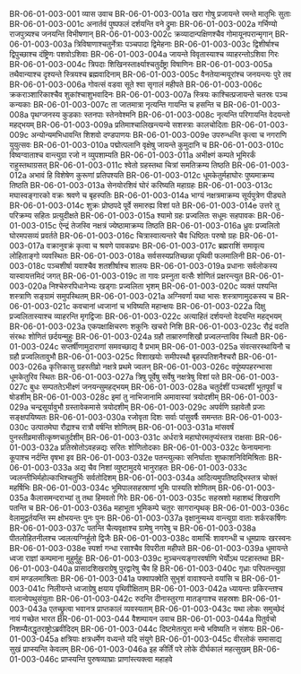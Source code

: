 BR-06-01-003-001	व्यास उवाच
BR-06-01-003-001a	खरा गोषु प्रजायन्ते रमन्ते मातृभिः सुताः
BR-06-01-003-001c	अनार्तवं पुष्पफलं दर्शयन्ति वने द्रुमाः
BR-06-01-003-002a	गर्भिण्यो राजपुत्र्यश्च जनयन्ति विभीषणान्
BR-06-01-003-002c	क्रव्यादान्पक्षिणश्चैव गोमायूनपरान्मृगान्
BR-06-01-003-003a	त्रिविषाणाश्चतुर्नेत्राः पञ्चपादा द्विमेहनाः
BR-06-01-003-003c	द्विशीर्षाश्च द्विपुच्छाश्च दंष्ट्रिणः पशवोऽशिवाः
BR-06-01-003-004a	जायन्ते विवृतास्याश्च व्याहरन्तोऽशिवा गिरः
BR-06-01-003-004c	त्रिपदाः शिखिनस्तार्क्ष्याश्चतुर्दंष्ट्रा विषाणिनः
BR-06-01-003-005a	तथैवान्याश्च दृश्यन्ते स्त्रियश्च ब्रह्मवादिनाम्
BR-06-01-003-005c	वैनतेयान्मयूरांश्च जनयन्त्यः पुरे तव
BR-06-01-003-006a	गोवत्सं वडवा सूते श्वा सृगालं महीपते
BR-06-01-003-006c	क्रकराञ्शारिकाश्चैव शुकांश्चाशुभवादिनः
BR-06-01-003-007a	स्त्रियः काश्चित्प्रजायन्ते चतस्रः पञ्च कन्यकाः
BR-06-01-003-007c	ता जातमात्रा नृत्यन्ति गायन्ति च हसन्ति च
BR-06-01-003-008a	पृथग्जनस्य कुडकाः स्तनपाः स्तेनवेश्मनि
BR-06-01-003-008c	नृत्यन्ति परिगायन्ति वेदयन्तो महद्भयम्
BR-06-01-003-009a	प्रतिमाश्चालिखन्त्यन्ये सशस्त्राः कालचोदिताः
BR-06-01-003-009c	अन्योन्यमभिधावन्ति शिशवो दण्डपाणयः
BR-06-01-003-009e	उपरुन्धन्ति कृत्वा च नगराणि युयुत्सवः
BR-06-01-003-010a	पद्मोत्पलानि वृक्षेषु जायन्ते कुमुदानि च
BR-06-01-003-010c	विष्वग्वाताश्च वान्त्युग्रा रजो न व्युपशाम्यति
BR-06-01-003-011a	अभीक्ष्णं कम्पते भूमिरर्कं राहुस्तथाग्रसत्
BR-06-01-003-011c	श्वेतो ग्रहस्तथा चित्रां समतिक्रम्य तिष्ठति
BR-06-01-003-012a	अभावं हि विशेषेण कुरूणां प्रतिपश्यति
BR-06-01-003-012c	धूमकेतुर्महाघोरः पुष्यमाक्रम्य तिष्ठति
BR-06-01-003-013a	सेनयोरशिवं घोरं करिष्यति महाग्रहः
BR-06-01-003-013c	मघास्वङ्गारको वक्रः श्रवणे च बृहस्पतिः
BR-06-01-003-014a	भाग्यं नक्षत्रमाक्रम्य सूर्यपुत्रेण पीड्यते
BR-06-01-003-014c	शुक्रः प्रोष्ठपदे पूर्वे समारुह्य विशां पते
BR-06-01-003-014e	उत्तरे तु परिक्रम्य सहितः प्रत्युदीक्षते
BR-06-01-003-015a	श्यामो ग्रहः प्रज्वलितः सधूमः सहपावकः
BR-06-01-003-015c	ऐन्द्रं तेजस्वि नक्षत्रं ज्येष्ठामाक्रम्य तिष्ठति
BR-06-01-003-016a	ध्रुवः प्रज्वलितो घोरमपसव्यं प्रवर्तते
BR-06-01-003-016c	चित्रास्वात्यन्तरे चैव धिष्ठितः परुषो ग्रहः
BR-06-01-003-017a	वक्रानुवक्रं कृत्वा च श्रवणे पावकप्रभः
BR-06-01-003-017c	ब्रह्मराशिं समावृत्य लोहिताङ्गो व्यवस्थितः
BR-06-01-003-018a	सर्वसस्यप्रतिच्छन्ना पृथिवी फलमालिनी
BR-06-01-003-018c	पञ्चशीर्षा यवाश्चैव शतशीर्षाश्च शालयः
BR-06-01-003-019a	प्रधानाः सर्वलोकस्य यास्वायत्तमिदं जगत्
BR-06-01-003-019c	ता गावः प्रस्नुता वत्सैः शोणितं प्रक्षरन्त्युत
BR-06-01-003-020a	निश्चेरुरपिधानेभ्यः खड्गाः प्रज्वलिता भृशम्
BR-06-01-003-020c	व्यक्तं पश्यन्ति शस्त्राणि सङ्ग्रामं समुपस्थितम्
BR-06-01-003-021a	अग्निवर्णा यथा भासः शस्त्राणामुदकस्य च
BR-06-01-003-021c	कवचानां ध्वजानां च भविष्यति महान्क्षयः
BR-06-01-003-022a	दिक्षु प्रज्वलितास्याश्च व्याहरन्ति मृगद्विजाः
BR-06-01-003-022c	अत्याहितं दर्शयन्तो वेदयन्ति महद्भयम्
BR-06-01-003-023a	एकपक्षाक्षिचरणः शकुनिः खचरो निशि
BR-06-01-003-023c	रौद्रं वदति संरब्धः शोणितं छर्दयन्मुहुः
BR-06-01-003-024a	ग्रहौ ताम्रारुणशिखौ प्रज्वलन्ताविव स्थितौ
BR-06-01-003-024c	सप्तर्षीणामुदाराणां समवच्छाद्य वै प्रभाम्
BR-06-01-003-025a	संवत्सरस्थायिनौ च ग्रहौ प्रज्वलितावुभौ
BR-06-01-003-025c	विशाखयोः समीपस्थौ बृहस्पतिशनैश्चरौ
BR-06-01-003-026a	कृत्तिकासु ग्रहस्तीव्रो नक्षत्रे प्रथमे ज्वलन्
BR-06-01-003-026c	वपूंष्यपहरन्भासा धूमकेतुरिव स्थितः
BR-06-01-003-027a	त्रिषु पूर्वेषु सर्वेषु नक्षत्रेषु विशां पते
BR-06-01-003-027c	बुधः सम्पततेऽभीक्ष्णं जनयन्सुमहद्भयम्
BR-06-01-003-028a	चतुर्दशीं पञ्चदशीं भूतपूर्वां च षोडशीम्
BR-06-01-003-028c	इमां तु नाभिजानामि अमावास्यां त्रयोदशीम्
BR-06-01-003-029a	चन्द्रसूर्यावुभौ ग्रस्तावेकमासे त्रयोदशीम्
BR-06-01-003-029c	अपर्वणि ग्रहावेतौ प्रजाः सङ्क्षपयिष्यतः
BR-06-01-003-030a	रजोवृता दिशः सर्वाः पांसुवर्षैः समन्ततः
BR-06-01-003-030c	उत्पातमेघा रौद्राश्च रात्रौ वर्षन्ति शोणितम्
BR-06-01-003-031a	मांसवर्षं पुनस्तीव्रमासीत्कृष्णचतुर्दशीम्
BR-06-01-003-031c	अर्धरात्रे महाघोरमतृप्यंस्तत्र राक्षसाः
BR-06-01-003-032a	प्रतिस्रोतोऽवहन्नद्यः सरितः शोणितोदकाः
BR-06-01-003-032c	फेनायमानाः कूपाश्च नर्दन्ति वृषभा इव
BR-06-01-003-032e	पतन्त्युल्काः सनिर्घाताः शुष्काशनिविमिश्रिताः
BR-06-01-003-033a	अद्य चैव निशां व्युष्टामुदये भानुराहतः
BR-06-01-003-033c	ज्वलन्तीभिर्महोल्काभिश्चतुर्भिः सर्वतोदिशम्
BR-06-01-003-034a	आदित्यमुपतिष्ठद्भिस्तत्र चोक्तं महर्षिभिः
BR-06-01-003-034c	भूमिपालसहस्राणां भूमिः पास्यति शोणितम्
BR-06-01-003-035a	कैलासमन्दराभ्यां तु तथा हिमवतो गिरेः
BR-06-01-003-035c	सहस्रशो महाशब्दं शिखराणि पतन्ति च
BR-06-01-003-036a	महाभूता भूमिकम्पे चतुरः सागरान्पृथक्
BR-06-01-003-036c	वेलामुद्वर्तयन्ति स्म क्षोभयन्तः पुनः पुनः
BR-06-01-003-037a	वृक्षानुन्मथ्य वान्त्युग्रा वाताः शर्करकर्षिणः
BR-06-01-003-037c	पतन्ति चैत्यवृक्षाश्च ग्रामेषु नगरेषु च
BR-06-01-003-038a	पीतलोहितनीलश्च ज्वलत्यग्निर्हुतो द्विजैः
BR-06-01-003-038c	वामार्चिः शावगन्धी च धूमप्रायः खरस्वनः
BR-06-01-003-038e	स्पर्शा गन्धा रसाश्चैव विपरीता महीपते
BR-06-01-003-039a	धूमायन्ते ध्वजा राज्ञां कम्पमाना मुहुर्मुहुः
BR-06-01-003-039c	मुञ्चन्त्यङ्गारवर्षाणि भेर्योऽथ पटहास्तथा
BR-06-01-003-040a	प्रासादशिखराग्रेषु पुरद्वारेषु चैव हि
BR-06-01-003-040c	गृध्राः परिपतन्त्युग्रा वामं मण्डलमाश्रिताः
BR-06-01-003-041a	पक्वापक्वेति सुभृशं वावाश्यन्ते वयांसि च
BR-06-01-003-041c	निलीयन्ते ध्वजाग्रेषु क्षयाय पृथिवीक्षिताम्
BR-06-01-003-042a	ध्यायन्तः प्रकिरन्तश्च वालान्वेपथुसंयुताः
BR-06-01-003-042c	रुदन्ति दीनास्तुरगा मातङ्गाश्च सहस्रशः
BR-06-01-003-043a	एतच्छ्रुत्वा भवानत्र प्राप्तकालं व्यवस्यताम्
BR-06-01-003-043c	यथा लोकः समुच्छेदं नायं गच्छेत भारत
BR-06-01-003-044	वैशम्पायन उवाच
BR-06-01-003-044a	पितुर्वचो निशम्यैतद्धृतराष्ट्रोऽब्रवीदिदम्
BR-06-01-003-044c	दिष्टमेतत्पुरा मन्ये भविष्यति न संशयः
BR-06-01-003-045a	क्षत्रियाः क्षत्रधर्मेण वध्यन्ते यदि संयुगे
BR-06-01-003-045c	वीरलोकं समासाद्य सुखं प्राप्स्यन्ति केवलम्
BR-06-01-003-046a	इह कीर्तिं परे लोके दीर्घकालं महत्सुखम्
BR-06-01-003-046c	प्राप्स्यन्ति पुरुषव्याघ्राः प्राणांस्त्यक्त्वा महाहवे
